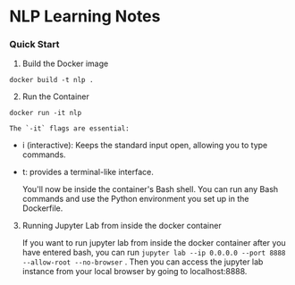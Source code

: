 # NLP Learning Notes

### Quick Start

1. Build the Docker image
```
docker build -t nlp .
```
2. Run the Container
```
docker run -it nlp
```
    The `-it` flags are essential:
-   i (interactive): Keeps the standard input open, allowing you to type commands.
-   t: provides a terminal-like interface.


    You'll now be inside the container's Bash shell. You can run any Bash commands and use the Python environment you set up in the Dockerfile.

3. Running Jupyter Lab from inside the docker container

    If you want to run jupyter lab from inside the docker container after you have entered bash, you can run 
`jupyter lab --ip 0.0.0.0 --port 8888 --allow-root --no-browser`
. Then you can access the jupyter lab instance from your local browser by going to localhost:8888.

